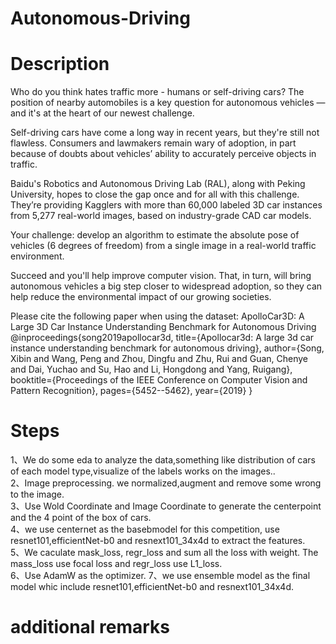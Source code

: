 # Autonomous-Driving

# Description

Who do you think hates traffic more - humans or self-driving cars? The position of nearby automobiles is a key question for autonomous vehicles ― and it's at the heart of our newest challenge.

Self-driving cars have come a long way in recent years, but they're still not flawless. Consumers and lawmakers remain wary of adoption, in part because of doubts about vehicles’ ability to accurately perceive objects in traffic.

Baidu's Robotics and Autonomous Driving Lab (RAL), along with Peking University, hopes to close the gap once and for all with this challenge. They’re providing Kagglers with more than 60,000 labeled 3D car instances from 5,277 real-world images, based on industry-grade CAD car models.

Your challenge: develop an algorithm to estimate the absolute pose of vehicles (6 degrees of freedom) from a single image in a real-world traffic environment.

Succeed and you'll help improve computer vision. That, in turn, will bring autonomous vehicles a big step closer to widespread adoption, so they can help reduce the environmental impact of our growing societies.

Please cite the following paper when using the dataset:
ApolloCar3D: A Large 3D Car Instance Understanding Benchmark for Autonomous Driving
@inproceedings{song2019apollocar3d,
title={Apollocar3d: A large 3d car instance understanding benchmark for autonomous driving},
author={Song, Xibin and Wang, Peng and Zhou, Dingfu and Zhu, Rui and Guan, Chenye and Dai, Yuchao and Su, Hao and Li, Hongdong and Yang, Ruigang},
booktitle={Proceedings of the IEEE Conference on Computer Vision and Pattern Recognition},
pages={5452--5462},
year={2019}
}
# Steps
1、We do some eda to analyze the data,something like distribution of cars of each model type,visualize of the labels works on the images.. <br>
2、Image preprocessing. we normalized,augment and remove some wrong to the image. <br>
3、Use Wold Coordinate and Image Coordinate to generate the centerpoint and the 4 point of the box of cars.<br>
4、we use centernet as the basebmodel for this competition, use resnet101,efficientNet-b0 and resnext101_34x4d to extract the features.<br>
5、We caculate mask_loss, regr_loss and sum all the loss with weight. The mass_loss use focal loss and regr_loss use L1_loss. <br>
6、Use AdamW as the optimizer.
7、we use ensemble model as the final model whic include resnet101,efficientNet-b0 and resnext101_34x4d.

# additional remarks

